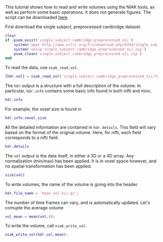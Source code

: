 This tutorial shows how to read and write volumes using the NIAK tools, as well as perform some basic operations. It does not generate figures. The script can be downloaded [here](https://raw.githubusercontent.com/SIMEXP/niak_tutorials/master/read_write_vol/niak_tutorial_read_write_vol.m).


First download the single subject, preprocessed cambridge dataset.
```matlab
clear
if ~psom_exist('single_subject_cambridge_preprocessed_nii')
    system('wget http://www.nitrc.org/frs/download.php/6784/single_subject_cambridge_preprocessed_nii.zip')
    system('unzip single_subject_cambridge_preprocessed_nii.zip')
    psom_clean('single_subject_cambridge_preprocessed_nii.zip')
end
```

To read the data, use `niak_read_vol`.
```matlab
[hdr,vol] = niak_read_vol('single_subject_cambridge_preprocessed_nii/fmri_sub00156_session1_rest.nii.gz');
```

The `hdr` output is a structure with a full description of the volume. In particular, `hdr.info` contains some basic info found in both nifti and minc.
```matlab
hdr.info
```
For example, the voxel size is found in 
```matlab
hdr.info.voxel_size
```

All the detailed information are contained in `hdr.details`. This field will vary based on the format of the original volume. Here, for nifti, each field corresponds to a nifti field.
```matlab
hdr.details
```

The `vol` output is the data itself, in either a 3D or a 4D array. Any normalization (min/max) has been applied. It is in voxel space however, and no spatial transformation has been applied.
```matlab
size(vol)
```

To write volumes, the name of the volume is going into the header.
```matlab
hdr.file_name = 'mean_vol.nii.gz';
```

The number of time frames can vary, and is automatically updated. Let's comupte the average volume
```matlab
vol_mean = mean(vol,4);
```

To write the volume, call `niak_write_vol`.
```matlab
niak_write_vol(hdr,vol_mean);
```